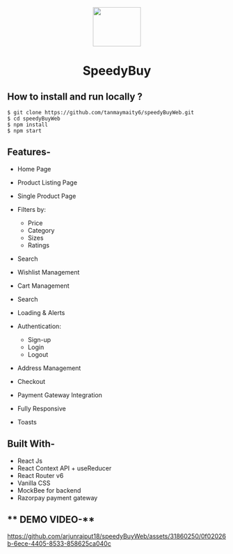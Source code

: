 <div align="center">
<img src="https://i.ibb.co/ThK1MnD/shopping-cart.png" width="110" height="90"/>

# SpeedyBuy

</div>

## How to install and run locally ?
```
$ git clone https://github.com/tanmaymaity6/speedyBuyWeb.git
$ cd speedyBuyWeb
$ npm install
$ npm start
```


## **Features-**

- Home Page
- Product Listing Page
- Single Product Page
- Filters by:
  - Price
  - Category
  - Sizes
  - Ratings
- Search
- Wishlist Management
- Cart Management
- Search
- Loading & Alerts
- Authentication:

  - Sign-up
  - Login
  - Logout

- Address Management
- Checkout
- Payment Gateway Integration
- Fully Responsive
- Toasts

## **Built With-**

- React Js
- React Context API + useReducer
- React Router v6
- Vanilla CSS
- MockBee for backend
- Razorpay payment gateway

## ** DEMO VIDEO-**



https://github.com/arjunrajput18/speedyBuyWeb/assets/31860250/0f02026b-6ece-4405-8533-858625ca040c



